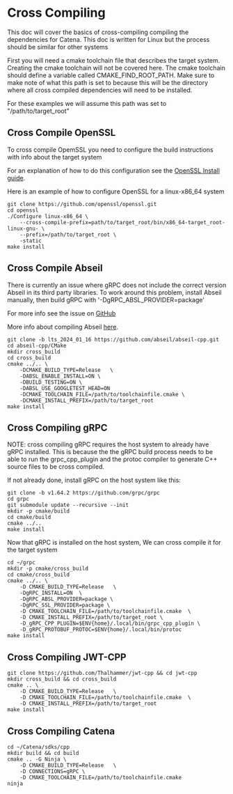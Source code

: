 # Cross Compiling
This doc will cover the basics of cross-compiling compiling the dependencies for Catena. This doc is written for Linux but the process should be similar for other systems

First you will need a cmake toolchain file that describes the target system. Creating the cmake toolchain will not be covered here. The cmake toolchain should define a variable called CMAKE_FIND_ROOT_PATH. Make sure to make note of what this path is set to because this will be the directory where all cross compiled dependencies will need to be installed.

For these examples we will assume this path was set to "/path/to/target_root"

## Cross Compile OpenSSL 
To cross compile OpemSSL you need to configure the build instructions with info about the target system

For an explanation of how to do this configuration see the [OpenSSL Install guide](https://github.com/openssl/openssl/blob/master/INSTALL.md#cross-compile-prefix).

Here is an example of how to configure OpenSSL for a linux-x86_64 system
```
git clone https://github.com/openssl/openssl.git
cd openssl
./Configure linux-x86_64 \
	--cross-compile-prefix=path/to/target_root/bin/x86_64-target_root-linux-gnu- \
	--prefix=/path/to/target_root \
	-static
make install
```

## Cross Compile Abseil
There is currently an issue where gRPC does not include the correct version Abseil in its third party libraries. To work around this problem, install Abseil manually, then build gRPC with '-DgRPC_ABSL_PROVIDER=package'

For more info see the issue on [GitHub](https://github.com/grpc/grpc/issues/35854)

More info about compiling Abseil [here](https://github.com/abseil/abseil-cpp/blob/master/CMake/README.md).

```
git clone -b lts_2024_01_16 https://github.com/abseil/abseil-cpp.git
cd abseil-cpp/CMake
mkdir cross_build
cd cross_build
cmake ../.. \
	-DCMAKE_BUILD_TYPE=Release   \
	-DABSL_ENABLE_INSTALL=ON \
	-DBUILD_TESTING=ON \
	-DABSL_USE_GOOGLETEST_HEAD=ON
	-DCMAKE_TOOLCHAIN_FILE=/path/to/toolchainfile.cmake \
    -DCMAKE_INSTALL_PREFIX=/path/to/target_root
make install
```

## Cross Compiling gRPC
NOTE: cross compiling gRPC requires the host system to already have gRPC installed. This is because the the gRPC build process needs to be able to run the grpc_cpp_plugin and the protoc compiler to generate C++ source files to be cross compiled.

If not already done, install gRPC on the host system like this:
```
git clone -b v1.64.2 https://github.com/grpc/grpc
cd grpc
git submodule update --recursive --init
mkdir -p cmake/build
cd cmake/build
cmake ../.. 
make install
```

Now that gRPC is installed on the host system, We can cross compile it for the target system
```
cd ~/grpc
mkdir -p cmake/cross_build
cd cmake/cross_build
cmake ../.. \
	-D CMAKE_BUILD_TYPE=Release   \
	-DgRPC_INSTALL=ON  \
	-DgRPC_ABSL_PROVIDER=package \
	-DgRPC_SSL_PROVIDER=package \
	-D CMAKE_TOOLCHAIN_FILE=/path/to/toolchainfile.cmake  \
	-D CMAKE_INSTALL_PREFIX=/path/to/target_root \
    -D_gRPC_CPP_PLUGIN=$ENV{home}/.local/bin/grpc_cpp_plugin \
    -D_gRPC_PROTOBUF_PROTOC=$ENV{home}/.local/bin/protoc
make install
```

## Cross Compiling JWT-CPP
```
git clone https://github.com/Thalhammer/jwt-cpp && cd jwt-cpp
mkdir cross_build && cd cross_build
cmake .. \
    -D CMAKE_BUILD_TYPE=Release   \
    -D CMAKE_TOOLCHAIN_FILE=/path/to/toolchainfile.cmake  \
    -D CMAKE_INSTALL_PREFIX=/path/to/target_root
make install
```

## Cross Compiling Catena
```
cd ~/Catena/sdks/cpp
mkdir build && cd build
cmake .. -G Ninja \
	-D CMAKE_BUILD_TYPE=Release   \
	-D CONNECTIONS=gRPC \
    -D CMAKE_TOOLCHAIN_FILE=/path/to/toolchainfile.cmake
ninja
```
